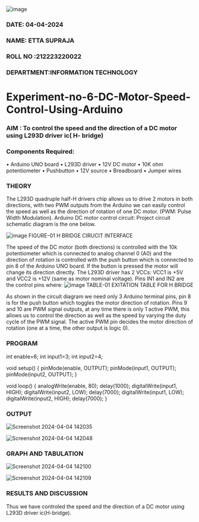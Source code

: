 ![image](https://github.com/vasanthkumarch/Experiment-no-7-DC-Motor-Speed-Control-Using-Arduino/assets/36288975/739cc470-48c8-4873-a730-6319b4afc602)
###  DATE: 04-04-2024

###  NAME: ETTA SUPRAJA
###  ROLL NO :212223220022
###  DEPARTMENT:INFORMATION TECHNOLOGY
# Experiment-no-6-DC-Motor-Speed-Control-Using-Arduino
### AIM : To control the speed and the direction of a DC motor using L293D driver ic( H- bridge)

### Components Required:
•	Arduino UNO board
•	L293D driver
•	12V DC motor
•	10K ohm potentiometer
•	Pushbutton
•	12V source
•	Breadboard
•	Jumper wires
### THEORY 
The L293D quadruple half-H drivers chip allows us to drive 2 motors in both directions, with two PWM outputs from the Arduino we can easily control the speed as well as the direction of rotation of one DC motor. (PWM: Pulse Width Modulation).
Arduino DC motor control circuit:
Project circuit schematic diagram is the one below.

![image](https://user-images.githubusercontent.com/36288975/167763051-b230c183-afc5-46f2-ba95-0f95e10dd6c9.png)
FIGURE-01 H BRIDGE CIRUCIT INTERFACE 
 
The speed of the DC motor (both directions) is controlled with the 10k potentiometer which is connected to analog channel 0 (A0) and the direction of rotation is controlled with the push button which is connected to pin 8 of the Arduino UNO board. If the button is pressed the motor will change its direction directly.
The L293D driver has 2 VCCs: VCC1 is +5V and VCC2 is +12V (same as motor nominal voltage). Pins IN1 and IN2 are the control pins where:
![image](https://user-images.githubusercontent.com/36288975/167763120-1421c2c5-8381-49eb-b376-03f6e1113b7a.png)
TABLE-01 EXITATION TABLE FOR H BRIDGE 

As shown in the circuit diagram we need only 3 Arduino terminal pins, pin 8 is for the push button which toggles the motor direction of rotation. Pins 9 and 10 are PWM signal outputs, at any time there is only 1 active PWM, this allows us to control the direction as well as the speed by varying the duty cycle of the PWM signal. The active PWM pin decides the motor direction of rotation (one at a time, the other output is logic 0).

### PROGRAM 
int enable=6;
int input1=3;
int input2=4;


void setup()
{
  pinMode(enable, OUTPUT);
   pinMode(input1, OUTPUT);
   pinMode(input2, OUTPUT);
}

void loop()
{
  analogWrite(enable, 80);
  delay(1000); 
  digitalWrite(input1, HIGH);
  digitalWrite(input2, LOW);
  delay(7000);
  digitalWrite(input1, LOW);
  digitalWrite(input2, HIGH);
  delay(7000);
}

### OUTPUT
![Screenshot 2024-04-04 142035](https://github.com/vasanthkumarch/Experiment-no-7-DC-Motor-Speed-Control-Using-Arduino/assets/151641352/536e1243-f8d3-43de-9c64-be5d698745c5)

![Screenshot 2024-04-04 142048](https://github.com/vasanthkumarch/Experiment-no-7-DC-Motor-Speed-Control-Using-Arduino/assets/151641352/98ac0781-5099-4312-9eb8-9b1fd2891f6b)


### GRAPH AND TABULATION 

![Screenshot 2024-04-04 142100](https://github.com/vasanthkumarch/Experiment-no-7-DC-Motor-Speed-Control-Using-Arduino/assets/151641352/1bae202c-bb38-4f7d-8914-5c8dcf3d5828)

![Screenshot 2024-04-04 142109](https://github.com/vasanthkumarch/Experiment-no-7-DC-Motor-Speed-Control-Using-Arduino/assets/151641352/20523a1d-36af-4419-957b-c9c6868ab0d2)


### RESULTS AND DISCUSSION 
Thus we have controled the speed and the direction of a DC motor using L293D driver ic(H-bridge).

